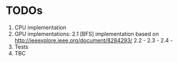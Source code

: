 # TODOs

1. CPU implementation
2. GPU implementations:
2.1 [BFS] implementation based on http://ieeexplore.ieee.org/document/8284293/
2.2 -
2.3 -
2.4 -
3. Tests
4. TBC